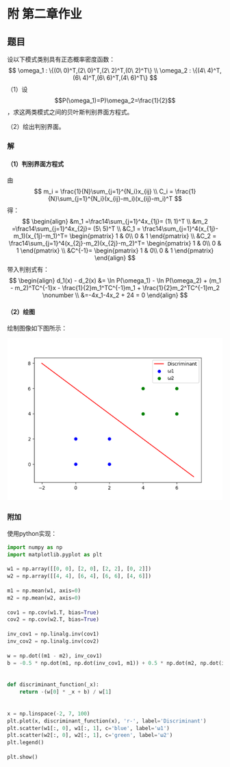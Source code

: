 # 附 第二章作业

## 题目

设以下模式类别具有正态概率密度函数：  
$$
\omega_1 : \{(0\ 0)^T,(2\ 0)^T,(2\ 2)^T,(0\ 2)^T\}
\\
\omega_2 : \{(4\ 4)^T,(6\ 4)^T,(6\ 6)^T,(4\ 6)^T\}
$$
（1）设$$P(\omega_1)=P)\omega_2=\frac{1}{2}$$，求这两类模式之间的贝叶斯判别界面方程式。

（2）绘出判别界面。



### 解

#### （1）判别界面方程式

由
$$
m_i = \frac{1}{N}\sum_{j=1}^{N_i}x_{ij}
\\
C_i = \frac{1}{N}\sum_{j=1}^{N_i}(x_{ij}-m_i)(x_{ij}-m_i)^T
$$
得：
$$
\begin{align}
&m_1 =\frac14\sum_{j=1}^4x_{1j}= (1\ 1)^T
\\
&m_2 =\frac14\sum_{j=1}^4x_{2j}= (5\ 5)^T
\\
&C_1 = \frac14\sum_{j=1}^4(x_{1j}-m_1)(x_{1j}-m_1)^T=
\begin{pmatrix}
1 & 0\\
0 & 1
\end{pmatrix}
\\
&C_2 = \frac14\sum_{j=1}^4(x_{2j}-m_2)(x_{2j}-m_2)^T=
\begin{pmatrix}
1 & 0\\
0 & 1
\end{pmatrix}
\\
&C^{-1}=
\begin{pmatrix}
1 & 0\\
0 & 1
\end{pmatrix}
\end{align}
$$
带入判别式有：
$$
\begin{align} 
d_1(x) - d_2(x) &= \ln P(\omega_1) - \ln P(\omega_2) + (m_1 - m_2)^TC^{-1}x  - \frac{1}{2}m_1^TC^{-1}m_1 + \frac{1}{2}m_2^TC^{-1}m_2 \nonumber
\\ 
&=-4x_1-4x_2 + 24 = 0 
\end{align}
$$

#### （2）绘图

绘制图像如下图所示：

![image-20230925093502582](../.gitbook/assets/贝叶斯.png)

### 附加

使用python实现：

```python
import numpy as np
import matplotlib.pyplot as plt

w1 = np.array([[0, 0], [2, 0], [2, 2], [0, 2]])
w2 = np.array([[4, 4], [6, 4], [6, 6], [4, 6]])

m1 = np.mean(w1, axis=0)
m2 = np.mean(w2, axis=0)

cov1 = np.cov(w1.T, bias=True)
cov2 = np.cov(w2.T, bias=True)

inv_cov1 = np.linalg.inv(cov1)
inv_cov2 = np.linalg.inv(cov2)

w = np.dot((m1 - m2), inv_cov1)
b = -0.5 * np.dot(m1, np.dot(inv_cov1, m1)) + 0.5 * np.dot(m2, np.dot(inv_cov2, m2))


def discriminant_function(_x):
    return -(w[0] * _x + b) / w[1]


x = np.linspace(-2, 7, 100)
plt.plot(x, discriminant_function(x), 'r-', label='Discriminant')
plt.scatter(w1[:, 0], w1[:, 1], c='blue', label='ω1')
plt.scatter(w2[:, 0], w2[:, 1], c='green', label='ω2')
plt.legend()

plt.show()
```

